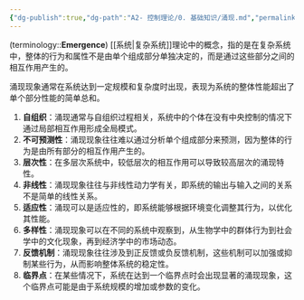 ```yaml
---
{"dg-publish":true,"dg-path":"A2- 控制理论/0. 基础知识/涌现.md","permalink":"/A2- 控制理论/0. 基础知识/涌现/","dgPassFrontmatter":true,"noteIcon":"","created":"2024-07-08T15:00:13.000+08:00","updated":"2025-06-16T10:59:12.695+08:00"}
---
```


(terminology::**Emergence**)
[[系统\|复杂系统]]理论中的概念，指的是在复杂系统中，整体的行为和属性不是由单个组成部分单独决定的，而是通过这些部分之间的相互作用产生的。

涌现现象通常在系统达到一定规模和复杂度时出现，表现为系统的整体性能超出了单个部分性能的简单总和。

1. **自组织**：涌现通常与自组织过程相关，系统中的个体在没有中央控制的情况下通过局部相互作用形成全局模式。
2. **不可预测性**：涌现现象往往难以通过分析单个组成部分来预测，因为整体的行为是由所有部分的相互作用产生的。
3. **层次性**：在多层次系统中，较低层次的相互作用可以导致较高层次的涌现特性。
4. **非线性**：涌现现象往往与非线性动力学有关，即系统的输出与输入之间的关系不是简单的线性关系。
5. **适应性**：涌现可以是适应性的，即系统能够根据环境变化调整其行为，以优化其性能。
6. **多样性**：涌现现象可以在不同的系统中观察到，从生物学中的群体行为到社会学中的文化现象，再到经济学中的市场动态。
7. **反馈机制**：涌现现象往往涉及到正反馈或负反馈机制，这些机制可以加强或抑制某些行为，从而影响整体系统的稳定性。
8. **临界点**：在某些情况下，系统在达到一个临界点时会出现显著的涌现现象，这个临界点可能是由于系统规模的增加或参数的变化。

